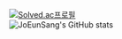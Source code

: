 [![Solved.ac프로필](http://mazassumnida.wtf/api/v2/generate_badge?boj=sang777)](https://solved.ac/sang777)  
![JoEunSang's GitHub stats](https://github-readme-stats.vercel.app/api?username=JoEunSang&show_icons=true&theme=cobalt&align="center")

